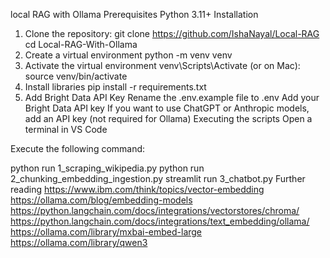 local RAG with Ollama
Prerequisites
Python 3.11+
Installation
1. Clone the repository:
git clone https://github.com/IshaNayal/Local-RAG
cd Local-RAG-With-Ollama
2. Create a virtual environment
python -m venv venv
3. Activate the virtual environment
venv\Scripts\Activate
(or on Mac): source venv/bin/activate
4. Install libraries
pip install -r requirements.txt
5. Add Bright Data API Key
Rename the .env.example file to .env
Add your Bright Data API key
If you want to use ChatGPT or Anthropic models, add an API key (not required for Ollama)
Executing the scripts
Open a terminal in VS Code

Execute the following command:

python run 1_scraping_wikipedia.py
python run 2_chunking_embedding_ingestion.py
streamlit run 3_chatbot.py
Further reading
https://www.ibm.com/think/topics/vector-embedding
https://ollama.com/blog/embedding-models
https://python.langchain.com/docs/integrations/vectorstores/chroma/
https://python.langchain.com/docs/integrations/text_embedding/ollama/
https://ollama.com/library/mxbai-embed-large
https://ollama.com/library/qwen3
